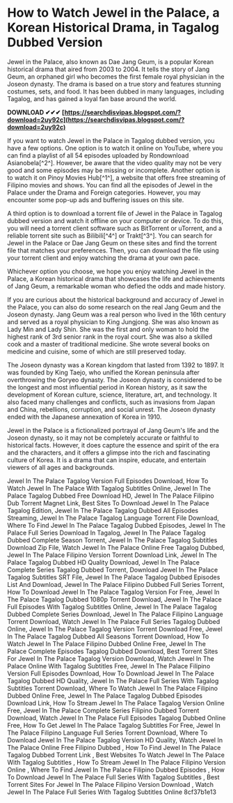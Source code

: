 # How to Watch Jewel in the Palace, a Korean Historical Drama, in Tagalog Dubbed Version
 
Jewel in the Palace, also known as Dae Jang Geum, is a popular Korean historical drama that aired from 2003 to 2004. It tells the story of Jang Geum, an orphaned girl who becomes the first female royal physician in the Joseon dynasty. The drama is based on a true story and features stunning costumes, sets, and food. It has been dubbed in many languages, including Tagalog, and has gained a loyal fan base around the world.
 
**DOWNLOAD ✔✔✔ [https://searchdisvipas.blogspot.com/?download=2uy92c](https://searchdisvipas.blogspot.com/?download=2uy92c)**


 
If you want to watch Jewel in the Palace in Tagalog dubbed version, you have a few options. One option is to watch it online on YouTube, where you can find a playlist of all 54 episodes uploaded by Rondownload Asianobela[^2^]. However, be aware that the video quality may not be very good and some episodes may be missing or incomplete. Another option is to watch it on Pinoy Movies Hub[^1^], a website that offers free streaming of Filipino movies and shows. You can find all the episodes of Jewel in the Palace under the Drama and Foreign categories. However, you may encounter some pop-up ads and buffering issues on this site.
 
A third option is to download a torrent file of Jewel in the Palace in Tagalog dubbed version and watch it offline on your computer or device. To do this, you will need a torrent client software such as BitTorrent or uTorrent, and a reliable torrent site such as Bilibili[^4^] or Trakt[^3^]. You can search for Jewel in the Palace or Dae Jang Geum on these sites and find the torrent file that matches your preferences. Then, you can download the file using your torrent client and enjoy watching the drama at your own pace.
 
Whichever option you choose, we hope you enjoy watching Jewel in the Palace, a Korean historical drama that showcases the life and achievements of Jang Geum, a remarkable woman who defied the odds and made history.
  
If you are curious about the historical background and accuracy of Jewel in the Palace, you can also do some research on the real Jang Geum and the Joseon dynasty. Jang Geum was a real person who lived in the 16th century and served as a royal physician to King Jungjong. She was also known as Lady Min and Lady Shin. She was the first and only woman to hold the highest rank of 3rd senior rank in the royal court. She was also a skilled cook and a master of traditional medicine. She wrote several books on medicine and cuisine, some of which are still preserved today.
 
The Joseon dynasty was a Korean kingdom that lasted from 1392 to 1897. It was founded by King Taejo, who unified the Korean peninsula after overthrowing the Goryeo dynasty. The Joseon dynasty is considered to be the longest and most influential period in Korean history, as it saw the development of Korean culture, science, literature, art, and technology. It also faced many challenges and conflicts, such as invasions from Japan and China, rebellions, corruption, and social unrest. The Joseon dynasty ended with the Japanese annexation of Korea in 1910.
 
Jewel in the Palace is a fictionalized portrayal of Jang Geum's life and the Joseon dynasty, so it may not be completely accurate or faithful to historical facts. However, it does capture the essence and spirit of the era and the characters, and it offers a glimpse into the rich and fascinating culture of Korea. It is a drama that can inspire, educate, and entertain viewers of all ages and backgrounds.
 
Jewel In The Palace Tagalog Version Full Episodes Download,  How To Watch Jewel In The Palace With Tagalog Subtitles Online,  Jewel In The Palace Tagalog Dubbed Free Download HD,  Jewel In The Palace Filipino Dub Torrent Magnet Link,  Best Sites To Download Jewel In The Palace Tagalog Edition,  Jewel In The Palace Tagalog Dubbed All Episodes Streaming,  Jewel In The Palace Tagalog Language Torrent File Download,  Where To Find Jewel In The Palace Tagalog Dubbed Episodes,  Jewel In The Palace Full Series Download In Tagalog,  Jewel In The Palace Tagalog Dubbed Complete Season Torrent,  Jewel In The Palace Tagalog Subtitles Download Zip File,  Watch Jewel In The Palace Online Free Tagalog Dubbed,  Jewel In The Palace Filipino Version Torrent Download Link,  Jewel In The Palace Tagalog Dubbed HD Quality Download,  Jewel In The Palace Complete Series Tagalog Dubbed Torrent,  Download Jewel In The Palace Tagalog Subtitles SRT File,  Jewel In The Palace Tagalog Dubbed Episodes List And Download,  Jewel In The Palace Filipino Dubbed Full Series Torrent,  How To Download Jewel In The Palace Tagalog Version For Free,  Jewel In The Palace Tagalog Dubbed 1080p Torrent Download,  Jewel In The Palace Full Episodes With Tagalog Subtitles Online,  Jewel In The Palace Tagalog Dubbed Complete Series Download,  Jewel In The Palace Filipino Language Torrent Download,  Watch Jewel In The Palace Full Series Tagalog Dubbed Online,  Jewel In The Palace Tagalog Version Torrent Download Free,  Jewel In The Palace Tagalog Dubbed All Seasons Torrent Download,  How To Watch Jewel In The Palace Filipino Dubbed Online Free,  Jewel In The Palace Complete Episodes Tagalog Dubbed Download,  Best Torrent Sites For Jewel In The Palace Tagalog Version Download,  Watch Jewel In The Palace Online With Tagalog Subtitles Free,  Jewel In The Palace Filipino Version Full Episodes Download,  How To Download Jewel In The Palace Tagalog Dubbed HD Quality,  Jewel In The Palace Full Series With Tagalog Subtitles Torrent Download,  Where To Watch Jewel In The Palace Filipino Dubbed Online Free,  Jewel In The Palace Tagalog Dubbed Episodes Download Link,  How To Stream Jewel In The Palace Tagalog Version Online Free,  Jewel In The Palace Complete Series Filipino Dubbed Torrent Download,  Watch Jewel In The Palace Full Episodes Tagalog Dubbed Online Free,  How To Get Jewel In The Palace Tagalog Subtitles For Free,  Jewel In The Palace Filipino Language Full Series Torrent Download,  Where To Download Jewel In The Palace Tagalog Version HD Quality,  Watch Jewel In The Palace Online Free Filipino Dubbed ,  How To Find Jewel In The Palace Tagalog Dubbed Torrent Link ,  Best Websites To Watch Jewel In The Palace With Tagalog Subtitles ,  How To Stream Jewel In The Palace Filipino Version Online ,  Where To Find Jewel In The Palace Filipino Dubbed Episodes ,  How To Download Jewel In The Palace Full Series With Tagalog Subtitles ,  Best Torrent Sites For Jewel In The Palace Filipino Version Download ,  Watch Jewel In The Palace Full Series With Tagalog Subtitles Online
 8cf37b1e13
 

